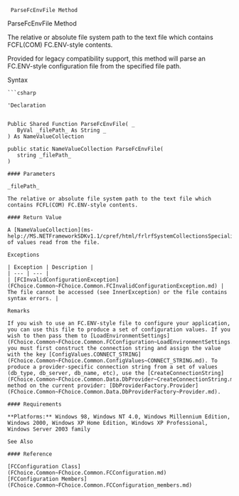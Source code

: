 ﻿     ParseFcEnvFile Method                                                   

ParseFcEnvFile Method

The relative or absolute file system path to the text file which contains FCFL(COM) FC.ENV-style contents.

Provided for legacy compatibility support, this method will parse an FC.ENV-style configuration file from the specified file path.

Syntax

```vbnet
```csharp

'Declaration
 

Public Shared Function ParseFcEnvFile( _
   ByVal _filePath_ As String _
) As NameValueCollection

public static NameValueCollection ParseFcEnvFile( 
   string _filePath_
)

#### Parameters

_filePath_

The relative or absolute file system path to the text file which contains FCFL(COM) FC.ENV-style contents.

#### Return Value

A [NameValueCollection](ms-help://MS.NETFrameworkSDKv1.1/cpref/html/frlrfSystemCollectionsSpecializedNameValueCollectionMembersTopic.htm) of values read from the file.

Exceptions

| Exception | Description |
| --- | --- |
| [FCInvalidConfigurationException](FChoice.Common~FChoice.Common.FCInvalidConfigurationException.md) | The file cannot be accessed (see InnerException) or the file contains syntax errors. |

Remarks

If you wish to use an FC.ENV-style file to configure your application, you can use this file to produce a set of configuration values. If you wish to then pass them to [LoadEnvironmentSettings](FChoice.Common~FChoice.Common.FCConfiguration~LoadEnvironmentSettings.md), you must first construct the connection string and assign the value with the key [ConfigValues.CONNECT_STRING](FChoice.Common~FChoice.Common.ConfigValues~CONNECT_STRING.md). To produce a provider-specific connection string from a set of values (db_type, db_server, db_name, etc), use the [CreateConnectionString](FChoice.Common~FChoice.Common.Data.DbProvider~CreateConnectionString.md) method on the current provider: [DbProviderFactory.Provider](FChoice.Common~FChoice.Common.Data.DbProviderFactory~Provider.md).

#### Requirements

**Platforms:** Windows 98, Windows NT 4.0, Windows Millennium Edition, Windows 2000, Windows XP Home Edition, Windows XP Professional, Windows Server 2003 family

See Also

#### Reference

[FCConfiguration Class](FChoice.Common~FChoice.Common.FCConfiguration.md)  
[FCConfiguration Members](FChoice.Common~FChoice.Common.FCConfiguration_members.md)